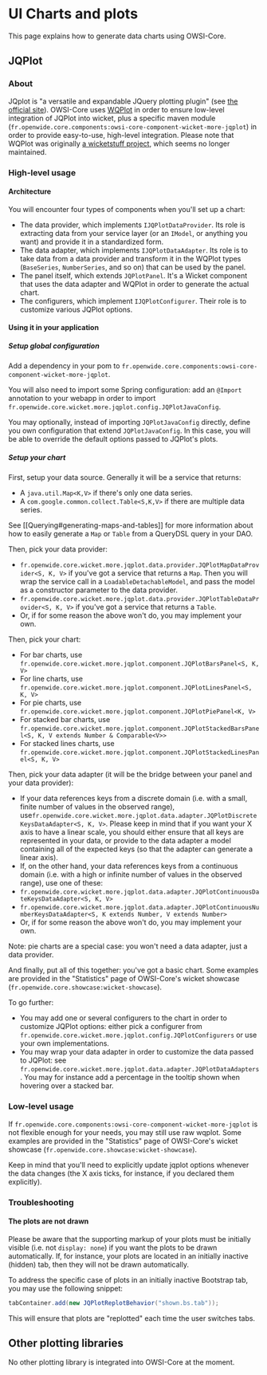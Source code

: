 # UI Charts and plots

This page explains how to generate data charts using OWSI-Core.

## JQPlot

### About

JQplot is "a versatile and expandable JQuery plotting plugin" (see [the official site](http://www.jqplot.com/)).
OWSI-Core uses [WQPlot](https://github.com/openwide-java/wiquery-jqplot/) in order to ensure low-level integration of JQPlot into wicket, plus a specific maven module (`fr.openwide.core.components:owsi-core-component-wicket-more-jqplot`) in order to provide easy-to-use, high-level integration.
Please note that WQPlot was originally [a wicketstuff project](https://github.com/wicketstuff/wiquery-jqplot), which seems no longer maintained.

### High-level usage

#### Architecture

You will encounter four types of components when you'll set up a chart:

 * The data provider, which implements `IJQPlotDataProvider`. Its role is extracting data from your service layer (or an `IModel`, or anything you want) and provide it in a standardized form.
 * The data adapter, which implements `IJQPlotDataAdapter`. Its role is to take data from a data provider and transform it in the WQPlot types (`BaseSeries`, `NumberSeries`, and so on) that can be used by the panel.
 * The panel itself, which extends `JQPlotPanel`. It's a Wicket component that uses the data adapter and WQPlot in order to generate the actual chart.
 * The configurers, which implement `IJQPlotConfigurer`. Their role is to customize various JQPlot options.

#### Using it in your application

##### Setup global configuration

Add a dependency in your pom to `fr.openwide.core.components:owsi-core-component-wicket-more-jqplot`.

You will also need to import some Spring configuration: add an `@Import` annotation to your webapp in order to import `fr.openwide.core.wicket.more.jqplot.config.JQPlotJavaConfig`.

You may optionally, instead of importing `JQPlotJavaConfig` directly, define you own configuration that extend `JQPlotJavaConfig`. In this case, you will be able to override the default options passed to JQPlot's plots.

##### Setup your chart

First, setup your data source. Generally it will be a service that returns:

 * A `java.util.Map<K,V>` if there's only one data series.
 * A `com.google.common.collect.Table<S,K,V>` if there are multiple data series.

See [[Querying#generating-maps-and-tables]] for more information about how to easily generate a `Map` or `Table` from a QueryDSL query in your DAO.

Then, pick your data provider:

 * `fr.openwide.core.wicket.more.jqplot.data.provider.JQPlotMapDataProvider<S, K, V>` if you've got a service that returns a `Map`. Then you will wrap the service call in a `LoadableDetachableModel`, and pass the model as a constructor parameter to the data provider.
 * `fr.openwide.core.wicket.more.jqplot.data.provider.JQPlotTableDataProvider<S, K, V>` if you've got a service that returns a `Table`.
 * Or, if for some reason the above won't do, you may implement your own.

Then, pick your chart:

 * For bar charts, use `fr.openwide.core.wicket.more.jqplot.component.JQPlotBarsPanel<S, K, V>`
 * For line charts, use `fr.openwide.core.wicket.more.jqplot.component.JQPlotLinesPanel<S, K, V>`
 * For pie charts, use `fr.openwide.core.wicket.more.jqplot.component.JQPlotPiePanel<K, V>`
 * For stacked bar charts, use `fr.openwide.core.wicket.more.jqplot.component.JQPlotStackedBarsPanel<S, K, V extends Number & Comparable<V>>`
 * For stacked lines charts, use `fr.openwide.core.wicket.more.jqplot.component.JQPlotStackedLinesPanel<S, K, V>`

Then, pick your data adapter (it will be the bridge between your panel and your data provider):

 * If your data references keys from a discrete domain (i.e. with a small, finite number of values in the observed range), use`fr.openwide.core.wicket.more.jqplot.data.adapter.JQPlotDiscreteKeysDataAdapter<S, K, V>`. Please keep in mind that if you want your X axis to have a linear scale, you should either ensure that all keys are represented in your data, or provide to the data adapter a model containing all of the expected keys (so that the adapter can generate a linear axis).
 * If, on the other hand, your data references keys from a continuous domain (i.e. with a high or infinite number of values in the observed range), use one of these:
  * `fr.openwide.core.wicket.more.jqplot.data.adapter.JQPlotContinuousDateKeysDataAdapter<S, K, V>`
  * `fr.openwide.core.wicket.more.jqplot.data.adapter.JQPlotContinuousNumberKeysDataAdapter<S, K extends Number, V extends Number>`
 * Or, if for some reason the above won't do, you may implement your own.

Note: pie charts are a special case: you won't need a data adapter, just a data provider.

And finally, put all of this together: you've got a basic chart. Some examples are provided in the "Statistics" page of OWSI-Core's wicket showcase (`fr.openwide.core.showcase:wicket-showcase`).

To go further:

 * You may add one or several configurers to the chart in order to customize JQPlot options: either pick a configurer from `fr.openwide.core.wicket.more.jqplot.config.JQPlotConfigurers` or use your own implementations.
 * You may wrap your data adapter in order to customize the data passed to JQPlot: see `fr.openwide.core.wicket.more.jqplot.data.adapter.JQPlotDataAdapters`. You may for instance add a percentage in the tooltip shown when hovering over a stacked bar.

### Low-level usage

If `fr.openwide.core.components:owsi-core-component-wicket-more-jqplot` is not flexible enough for your needs, you may still use raw wqplot. Some examples are provided in the "Statistics" page of OWSI-Core's wicket showcase (`fr.openwide.core.showcase:wicket-showcase`).

Keep in mind that you'll need to explicitly update jqplot options whenever the data changes (the X axis ticks, for instance, if you declared them explicitly).

### Troubleshooting

#### The plots are not drawn

Please be aware that the supporting markup of your plots must be initially visible (i.e. not `display: none`) if you want the plots to be drawn automatically. If, for instance, your plots are located in an initially inactive (hidden) tab, then they will not be drawn automatically.

To address the specific case of plots in an initially inactive Bootstrap tab, you may use the following snippet:

```java
tabContainer.add(new JQPlotReplotBehavior("shown.bs.tab"));
```

This will ensure that plots are "replotted" each time the user switches tabs.

## Other plotting libraries

No other plotting library is integrated into OWSI-Core at the moment.
